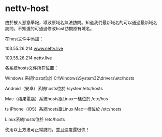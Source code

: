 # nettv-host

由於被人惡意舉報，導致原域名無法訪問。知道我們最新域名的可以通過最新域名訪問，不知道的可通過修改host訪問原有域名。

在host文件中添加：



103.55.26.214 www.nettv.live


103.55.26.214 nettv.live

各系統hosts文件所在位置：

Windows 系統hosts位於 C:\Windows\System32\drivers\etc\hosts

Android（安卓）系統hosts位於 /system/etc/hosts

Mac（蘋果電腦）系統hosts跟Linux一樣位於 /etc/hos

ts iPhone（iOS）系統hosts跟Linux Mac一樣位於 /etc/hosts

Linux系統hosts位於 /etc/hosts

使用以上方法可正常訪問，並且速度還很快！

